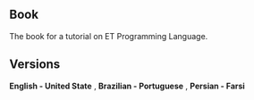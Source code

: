 ## Book

The book for a tutorial on ET Programming Language.

## Versions 

**English - United State** , **Brazilian - Portuguese** , **Persian - Farsi**                                  
